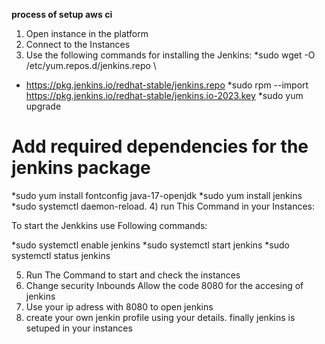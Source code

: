 **process of setup aws ci**
1) Open instance in the platform
2) Connect to the Instances
3) Use the following commands for installing the Jenkins:
*sudo wget -O /etc/yum.repos.d/jenkins.repo \
*   https://pkg.jenkins.io/redhat-stable/jenkins.repo
*sudo rpm --import https://pkg.jenkins.io/redhat-stable/jenkins.io-2023.key
*sudo yum upgrade
# Add required dependencies for the jenkins package
*sudo yum install fontconfig java-17-openjdk
*sudo yum install jenkins
*sudo systemctl daemon-reload.
4) run This Command in your Instances:

To start the Jenkkins use Following commands:

*sudo systemctl enable jenkins
*sudo systemctl start jenkins
*sudo systemctl status jenkins

5) Run The Command to start and check the instances
6) Change security Inbounds Allow the code 8080 for the accesing of jenkins
7) Use your ip adress with 8080 to open jenkins
8) create your own jenkin profile using your details.
 finally jenkins is setuped in your instances






